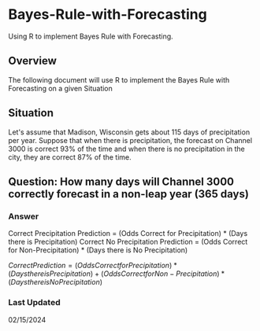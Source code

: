 # Bayes-Rule-with-Forecasting
Using R to implement Bayes Rule with Forecasting.

## Overview
The following document will use R to implement the Bayes Rule with Forecasting on a given Situation

## Situation
Let's assume that Madison, Wisconsin gets about 115 days of precipitation per year. Suppose that when there is precipitation, the forecast on Channel 3000 is correct 93% of the time and when there is no precipitation in the city, they are correct 87% of the time.

## Question: How many days will Channel 3000 correctly forecast in a non-leap year (365 days)

### Answer
Correct Precipitation Prediction = (Odds Correct for Precipitation) * (Days there is Precipitation)
Correct No Precipitation Prediction = (Odds Correct for Non-Precipitation) * (Days there is No Precipitation)

$`Correct Prediction = (Odds Correct for Precipitation) * (Days there is Precipitation) + (Odds Correct for Non-Precipitation) * (Days there is No Precipitation)`$

### Last Updated
02/15/2024
